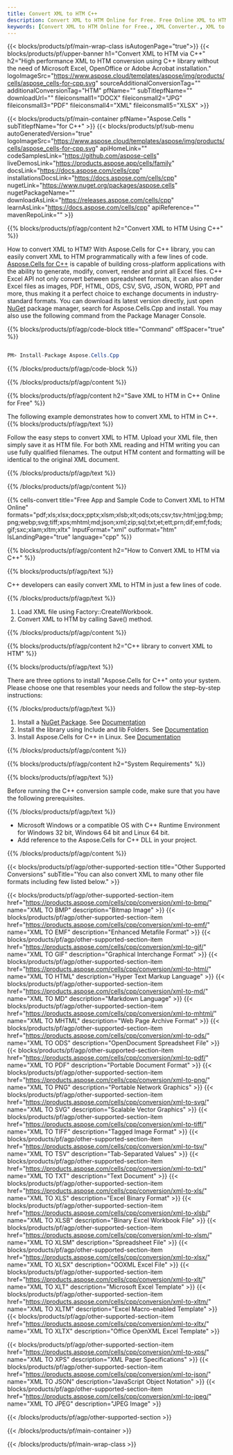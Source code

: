 ```yaml
---
title: Convert XML to HTM C++
description: Convert XML to HTM Online for Free. Free Online XML to HTM Converter. C++ XML to HTM. XML to HTM via C++.
keywords: [Convert XML to HTM Online for Free., XML Converter., XML to PDF., XML to Word., XML to PPT., XML to Image]
---
```


{{< blocks/products/pf/main-wrap-class isAutogenPage="true">}}
{{< blocks/products/pf/upper-banner h1="Convert XML to HTM via C++" h2="High performance XML to HTM conversion using C++ library without the need of Microsoft Excel, OpenOffice or Adobe Acrobat installation." logoImageSrc="https://www.aspose.cloud/templates/aspose/img/products/cells/aspose_cells-for-cpp.svg" sourceAdditionalConversionTag="" additionalConversionTag="HTM" pfName="" subTitlepfName="" downloadUrl="" fileiconsmall1="DOCX" fileiconsmall2="JPG" fileiconsmall3="PDF" fileiconsmall4="XML" fileiconsmall5="XLSX" >}}

{{< blocks/products/pf/main-container pfName="Aspose.Cells " subTitlepfName="for C++" >}}
{{< blocks/products/pf/sub-menu autoGeneratedVersion="true" logoImageSrc="https://www.aspose.cloud/templates/aspose/img/products/cells/aspose_cells-for-cpp.svg" apiHomeLink="" codeSamplesLink="https://github.com/aspose-cells" liveDemosLink="https://products.aspose.app/cells/family" docsLink="https://docs.aspose.com/cells/cpp" installationsDocsLink="https://docs.aspose.com/cells/cpp" nugetLink="https://www.nuget.org/packages/aspose.cells" nugetPackageName="" downloadAsLink="https://releases.aspose.com/cells/cpp" learnAsLink="https://docs.aspose.com/cells/cpp" apiReference="" mavenRepoLink="" >}}


{{% blocks/products/pf/agp/content h2="Convert XML to HTM Using C++" %}}

How to convert XML to HTM? With Aspose.Cells for C++ library, you can easily convert XML to HTM programmatically with  a few lines of code. [Aspose.Cells for C++](https://products.aspose.com/cells/cpp) is capable of building cross-platform applications with the ability to generate, modify, convert, render and print all Excel files. C++ Excel API not only convert between spreadsheet formats, it can also render Excel files as images, PDF, HTML, ODS, CSV, SVG, JSON, WORD, PPT and more, thus making it a perfect choice to exchange documents in industry-standard formats. You can download its latest version directly, just open [NuGet](https://www.nuget.org/packages/Aspose.Cells.Cpp/) package manager, search for Aspose.Cells.Cpp and install. You may also use the following command from the Package Manager Console.

{{% blocks/products/pf/agp/code-block title="Command" offSpacer="true" %}}

```cs

PM> Install-Package Aspose.Cells.Cpp

```

{{% /blocks/products/pf/agp/code-block %}}

{{% /blocks/products/pf/agp/content %}}

{{% blocks/products/pf/agp/content h2="Save XML to HTM in C++ Online for Free" %}}

The following example demonstrates how to convert XML to HTM in C++.
{{% blocks/products/pf/agp/text %}}

Follow the easy steps to convert XML to HTM. Upload your XML file, then simply save it as HTM file. For both XML reading and HTM writing you can use fully qualified filenames. The output HTM content and formatting will be identical to the original XML document.

{{% /blocks/products/pf/agp/text %}}

{{% /blocks/products/pf/agp/content %}}

{{% cells-convert title="Free App and Sample Code to Convert XML to HTM Online" formats="pdf;xls;xlsx;docx;pptx;xlsm;xlsb;xlt;ods;ots;csv;tsv;html;jpg;bmp;png;webp;svg;tiff;xps;mhtml;md;json;xml;zip;sql;txt;et;ett;prn;dif;emf;fods;gif;sxc;xlam;xltm;xltx" InputFormat="xml" outformat="htm" IsLandingPage="true" language="cpp" %}}

{{% blocks/products/pf/agp/content h2="How to Convert XML to HTM via C++" %}}

{{% blocks/products/pf/agp/text %}}

 C++ developers can easily convert XML to HTM in just a few lines of code.

{{% /blocks/products/pf/agp/text %}}

1. Load XML file using Factory::CreateIWorkbook.
1. Convert XML to HTM by calling Save() method.

{{% /blocks/products/pf/agp/content %}}

{{% blocks/products/pf/agp/content h2="C++ library to convert XML to HTM" %}}

{{% blocks/products/pf/agp/text %}}

There are three options to install "Aspose.Cells for C++" onto your system. Please choose one that resembles your needs and follow the step-by-step instructions:

{{% /blocks/products/pf/agp/text %}}

1.  Install a [NuGet Package](https://www.nuget.org/packages/Aspose.Cells.Cpp/). See [Documentation](https://docs.aspose.com/cells/cpp/installation/#using-nuget-package-manager)
1.  Install the library using Include and lib Folders. See [Documentation](https://docs.aspose.com/cells/cpp/installation/#using-include-and-lib-folders)
1.  Install Aspose.Cells for C++ in Linux. See [Documentation](https://docs.aspose.com/cells/cpp/installation/#installing-asposecells-for-c-in-linux)

{{% /blocks/products/pf/agp/content %}}

{{% blocks/products/pf/agp/content h2="System Requirements" %}}

{{% blocks/products/pf/agp/text %}}

 Before running the C++ conversion sample code, make sure that you have the following prerequisites.

{{% /blocks/products/pf/agp/text %}}

- Microsoft Windows or a compatible OS with C++ Runtime Environment for Windows 32 bit, Windows 64 bit and Linux 64 bit.
- Add reference to the Aspose.Cells for C++ DLL in your project.

{{% /blocks/products/pf/agp/content %}}


{{< blocks/products/pf/agp/other-supported-section title="Other Supported Conversions" subTitle="You can also convert XML to many other file formats including few listed below." >}}

{{< blocks/products/pf/agp/other-supported-section-item href="https://products.aspose.com/cells/cpp/conversion/xml-to-bmp/" name="XML TO BMP" description="Bitmap Image" >}}
{{< blocks/products/pf/agp/other-supported-section-item href="https://products.aspose.com/cells/cpp/conversion/xml-to-emf/" name="XML TO EMF" description="Enhanced Metafile Format" >}}
{{< blocks/products/pf/agp/other-supported-section-item href="https://products.aspose.com/cells/cpp/conversion/xml-to-gif/" name="XML TO GIF" description="Graphical Interchange Format" >}}
{{< blocks/products/pf/agp/other-supported-section-item href="https://products.aspose.com/cells/cpp/conversion/xml-to-html/" name="XML TO HTML" description="Hyper Text Markup Language" >}}
{{< blocks/products/pf/agp/other-supported-section-item href="https://products.aspose.com/cells/cpp/conversion/xml-to-md/" name="XML TO MD" description="Markdown Language" >}}
{{< blocks/products/pf/agp/other-supported-section-item href="https://products.aspose.com/cells/cpp/conversion/xml-to-mhtml/" name="XML TO MHTML" description="Web Page Archive Format" >}}
{{< blocks/products/pf/agp/other-supported-section-item href="https://products.aspose.com/cells/cpp/conversion/xml-to-ods/" name="XML TO ODS" description="OpenDocument Spreadsheet File" >}}
{{< blocks/products/pf/agp/other-supported-section-item href="https://products.aspose.com/cells/cpp/conversion/xml-to-pdf/" name="XML TO PDF" description="Portable Document Format" >}}
{{< blocks/products/pf/agp/other-supported-section-item href="https://products.aspose.com/cells/cpp/conversion/xml-to-png/" name="XML TO PNG" description="Portable Network Graphics" >}}
{{< blocks/products/pf/agp/other-supported-section-item href="https://products.aspose.com/cells/cpp/conversion/xml-to-svg/" name="XML TO SVG" description="Scalable Vector Graphics" >}}
{{< blocks/products/pf/agp/other-supported-section-item href="https://products.aspose.com/cells/cpp/conversion/xml-to-tiff/" name="XML TO TIFF" description="Tagged Image Format" >}}
{{< blocks/products/pf/agp/other-supported-section-item href="https://products.aspose.com/cells/cpp/conversion/xml-to-tsv/" name="XML TO TSV" description="Tab-Separated Values" >}}
{{< blocks/products/pf/agp/other-supported-section-item href="https://products.aspose.com/cells/cpp/conversion/xml-to-txt/" name="XML TO TXT" description="Text Document" >}}
{{< blocks/products/pf/agp/other-supported-section-item href="https://products.aspose.com/cells/cpp/conversion/xml-to-xls/" name="XML TO XLS" description="Excel Binary Format" >}}
{{< blocks/products/pf/agp/other-supported-section-item href="https://products.aspose.com/cells/cpp/conversion/xml-to-xlsb/" name="XML TO XLSB" description="Binary Excel Workbook File" >}}
{{< blocks/products/pf/agp/other-supported-section-item href="https://products.aspose.com/cells/cpp/conversion/xml-to-xlsm/" name="XML TO XLSM" description="Spreadsheet File" >}}
{{< blocks/products/pf/agp/other-supported-section-item href="https://products.aspose.com/cells/cpp/conversion/xml-to-xlsx/" name="XML TO XLSX" description="OOXML Excel File" >}}
{{< blocks/products/pf/agp/other-supported-section-item href="https://products.aspose.com/cells/cpp/conversion/xml-to-xlt/" name="XML TO XLT" description="Microsoft Excel Template" >}}
{{< blocks/products/pf/agp/other-supported-section-item href="https://products.aspose.com/cells/cpp/conversion/xml-to-xltm/" name="XML TO XLTM" description="Excel Macro-enabled Template" >}}
{{< blocks/products/pf/agp/other-supported-section-item href="https://products.aspose.com/cells/cpp/conversion/xml-to-xltx/" name="XML TO XLTX" description="Office OpenXML Excel Template" >}}

{{< blocks/products/pf/agp/other-supported-section-item href="https://products.aspose.com/cells/cpp/conversion/xml-to-xps/" name="XML TO XPS" description="XML Paper Specifications" >}}
{{< blocks/products/pf/agp/other-supported-section-item href="https://products.aspose.com/cells/cpp/conversion/xml-to-json/" name="XML TO JSON" description="JavaScript Object Notation" >}}
{{< blocks/products/pf/agp/other-supported-section-item href="https://products.aspose.com/cells/cpp/conversion/xml-to-jpeg/" name="XML TO JPEG" description="JPEG Image" >}}

{{< /blocks/products/pf/agp/other-supported-section >}}

{{< /blocks/products/pf/main-container >}}
    
{{< /blocks/products/pf/main-wrap-class >}}
